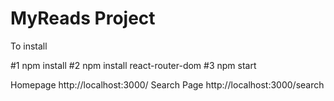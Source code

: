 ﻿# MyReads Project

To install

#1 npm install
#2 npm install react-router-dom
#3 npm start

Homepage http://localhost:3000/
Search Page http://localhost:3000/search